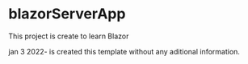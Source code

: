 # blazorServerApp
This project is create to learn Blazor

jan 3 2022- is created this template without any aditional information.
